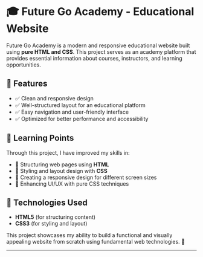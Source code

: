 <h1>🎓 Future Go Academy - Educational Website</h1>

<p>Future Go Academy is a modern and responsive educational website built using <strong>pure HTML and CSS</strong>. 
This project serves as an academy platform that provides essential information about courses, instructors, and learning opportunities.</p>

<h2>🚀 Features</h2>
<ul>
  <li>✅ Clean and responsive design</li>
  <li>✅ Well-structured layout for an educational platform</li>
  <li>✅ Easy navigation and user-friendly interface</li>
  <li>✅ Optimized for better performance and accessibility</li>
</ul>

<h2>📌 Learning Points</h2>
<p>Through this project, I have improved my skills in:</p>
<ul>
  <li>🔹 Structuring web pages using <strong>HTML</strong></li>
  <li>🔹 Styling and layout design with <strong>CSS</strong></li>
  <li>🔹 Creating a responsive design for different screen sizes</li>
  <li>🔹 Enhancing UI/UX with pure CSS techniques</li>
</ul>

<h2>📂 Technologies Used</h2>
<ul>
  <li><strong>HTML5</strong> (for structuring content)</li>
  <li><strong>CSS3</strong> (for styling and layout)</li>
</ul>

<p>This project showcases my ability to build a functional and visually appealing website from scratch using fundamental web technologies. 🚀</p>

<hr>



